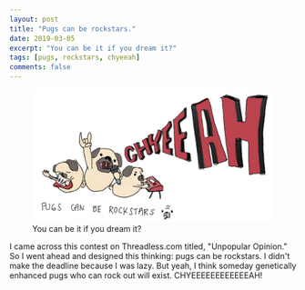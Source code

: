 ```yaml
---
layout: post
title: "Pugs can be rockstars."
date: 2019-03-05
excerpt: "You can be it if you dream it?"
tags: [pugs, rockstars, chyeeah]
comments: false
---
```


<figure>
	<a href="pugs-image"><img src="/assets/img/pugs.jpg"></a>
	<figcaption>You can be it if you dream it?</figcaption>
</figure>

I came across this contest on Threadless.com titled, "Unpopular Opinion." So I went ahead and designed this thinking: pugs can be rockstars. I didn't make the deadline because I was lazy. But yeah, I think someday genetically enhanced pugs who can rock out will exist. CHYEEEEEEEEEEEEAH!
